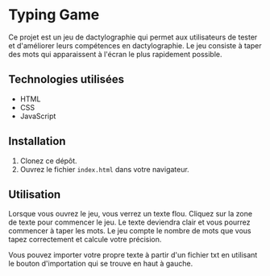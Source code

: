 # Typing Game

Ce projet est un jeu de dactylographie qui permet aux utilisateurs de tester et d'améliorer leurs compétences en dactylographie. Le jeu consiste à taper des mots qui apparaissent à l'écran le plus rapidement possible.

## Technologies utilisées

- HTML
- CSS
- JavaScript

## Installation

1. Clonez ce dépôt.
2. Ouvrez le fichier `index.html` dans votre navigateur.

## Utilisation

Lorsque vous ouvrez le jeu, vous verrez un texte flou. Cliquez sur la zone de texte pour commencer le jeu. Le texte deviendra clair et vous pourrez commencer à taper les mots. Le jeu compte le nombre de mots que vous tapez correctement et calcule votre précision.

Vous pouvez importer votre propre texte à partir d'un fichier txt en utilisant le bouton d'importation qui se trouve en haut à gauche.
